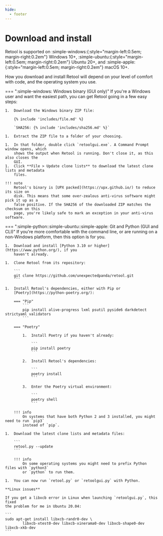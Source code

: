 ```yaml
---
hide:
  - footer
---
```


# Download and install

Retool is supported on :simple-windows:{:style="margin-left:0.5em; margin-right:0.2em"}
Windows 10+, :simple-ubuntu:{:style="margin-left:0.5em; margin-right:0.2em"} Ubuntu 20+,
and :simple-apple:{:style="margin-left:0.5em; margin-right:0.2em"} macOS 10+.

How you download and install Retool will depend on your level of comfort with code, and
the operating system you use.

=== ":simple-windows: Windows binary (GUI only)"
    If you're a Windows user and want the easiest path, you can get Retool going in a few
    easy steps:

    1.  Download the Windows binary ZIP file:

        {% include 'includes/file.md' %}

        `SHA256: {% include 'includes/sha256.md' %}`

    1.  Extract the ZIP file to a folder of your choosing.

    1.  In that folder, double click `retoolgui.exe`. A Command Prompt window opens, which
        shows the output when Retool is running. Don't close it, as this also closes the
        GUI.
    1.  Click **File > Update clone lists** to download the latest clone lists and metadata
        files.

    !!! note
        Retool's binary is [UPX packed](https://upx.github.io/) to reduce its size on
        disk. This means that some over-zealous anti-virus software might pick it up as a
        false positive. If the SHA256 of the downloaded ZIP matches the checksum on this
        page, you're likely safe to mark an exception in your anti-virus software.

=== ":simple-python::simple-ubuntu::simple-apple: Git and Python (GUI and CLI)"
    If you're more comfortable with the command line, or are running on a non-Windows
    platform, then this option is for you.

    1.  Download and install [Python 3.10 or higher](https://www.python.org/), if you
        haven't already.

    1.  Clone Retool from its repository:

        ```
        git clone https://github.com/unexpectedpanda/retool.git
        ```

    1.  Install Retool's dependencies, either with Pip or
        [Poetry](https://python-poetry.org/):

        === "Pip"
            ```
            pip install alive-progress lxml psutil pyside6 darkdetect strictyaml validators
            ```

        === "Poetry"

            1.  Install Poetry if you haven't already:

                ```
                pip install poetry
                ```

            2.  Install Retool's dependencies:

                ```
                poetry install
                ```

            3.  Enter the Poetry virtual environment:

                ```
                poetry shell
                ```

        !!! info
            On systems that have both Python 2 and 3 installed, you might need to run `pip3`
            instead of `pip`.

    1.  Download the latest clone lists and metadata files:

        ```
        retool.py --update
        ```

        !!! info
            On some operating systems you might need to prefix Python files with `python3`
            or `python` to run them.

    1.  You can now run `retool.py` or `retoolgui.py` with Python.

    **Linux issues**

    If you get a libxcb error in Linux when launching `retoolgui.py`, this fixed
    the problem for me in Ubuntu 20.04:

    ```
    sudo apt-get install libxcb-randr0-dev \
            libxcb-xtest0-dev libxcb-xinerama0-dev libxcb-shape0-dev libxcb-xkb-dev
    ```
